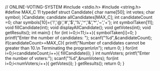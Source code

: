 
// ONLINE-VOTING-SYSTEM
#include <stdio.h>
#include <string.h>
#define MAX_C 11
typedef struct Candidate{
    char name[50];
    int votes;
    char symbol;
}Candidate;
candidate allCandidates[MAX_C];
int candidateCount =0;
char symbols[10]={'!','@','#','$','%','^','&','*','~','+'};
int symbolTaken[11];
void fillCandidate(int);
void displayAllCandidate();
void getVotes(int);
void getResults();
int main()
{
for (int i=0;i<11;i++){
symbolTaken[i]=0;
}
printf("Enter the number of candidates: ");
scanf("%d",&candidateCount);
if(candidateCount>=MAX_C){
printf("Number of candidates cannot be greater than 10.\n Terminating the program\n\n");
return 0;
}
for(int i=0;i<candidateCount;i++){
fillCandidate(i);
}
int numVoters;
printf("Enter the number of voters:");
scanf("%d",&numVoters);
for(int i=0;i<numVoters;i++){
getVotes(i);
}
getResults();
return 0;
}
